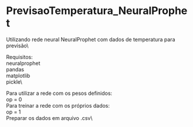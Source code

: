 # PrevisaoTemperatura_NeuralProphet
Utilizando rede neural NeuralProphet com dados de temperatura para previsão\

Requisitos:\
    neuralprophet\
    pandas\
    matplotlib\
    pickle\

Para utilizar a rede com os pesos definidos:\
    op = 0\
Para treinar a rede com os próprios dados:\
    op = 1\
    Preparar os dados em arquivo .csv\
